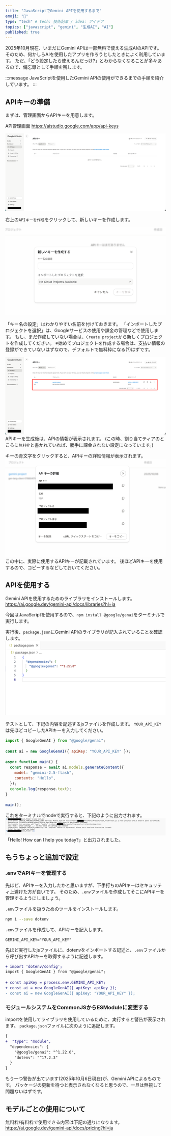 ```yaml
---
title: "JavaScriptでGemini APIを使用するまで"
emoji: "🔖"
type: "tech" # tech: 技術記事 / idea: アイデア
topics: ["javascript", "gemini", "生成AI", "AI"]
published: true
---
```


2025年10月現在、いまだにGemini APIは一部無料で使える生成AIのAPIです。
そのため、何かしらAIを使用したアプリを作ろうとしたときによく利用しています。
ただ、「どう設定したら使えるんだっけ?」とわからなくなることが多々あるので、備忘録として手順を残します。

:::message
JavaScriptを使用したGemini APIの使用ができるまでの手順を紹介しています。
:::

## APIキーの準備
まずは、管理画面からAPIキーを用意します。

API管理画面
https://aistudio.google.com/app/api-keys

![](/images/gemini_01.png)

右上の`APIキーを作成`をクリックして、新しいキーを作成します。

![](/images/gemini_02.png)

「キー名の設定」はわかりやすい名前を付けておきます。
「インポートしたプロジェクトを選択」は、Googleサービスの使用や課金の管理などで使用します。
もし、まだ作成していない場合は、`Create project`から新しくプロジェクトを作成してください。
※始めてプロジェクトを作成する場合は、支払い情報の登録ができていないはずなので、デフォルトで無料枠になる(?)はずです。

![](/images/gemini_03.png)
APIキーを生成後は、APIの情報が表示されます。
(この時、割り当てティアのところに`無料枠`と書かれていれば、勝手に課金されない設定になっています。)

キーの青文字をクリックすると、APIキーの詳細情報が表示されます。
![](/images/gemini_04.png)
この中に、実際に使用するAPIキーが記載されています。
後ほどAPIキーを使用するので、コピーするなどしておいてください。

## APIを使用する
Gemini APIを使用するためのライブラリをインストールします。
https://ai.google.dev/gemini-api/docs/libraries?hl=ja

今回はJavaScriptを使用するので、`npm install @google/genai`をターミナルで実行します。

実行後、`package.json`にGemini APIのライブラリが記入されていることを確認します。
![](/images/gemini_05.png)

テストとして、下記の内容を記述するjsファイルを作成します。
`YOUR_API_KEY`は先ほどコピーしたAPIキーを入力してください。

``` javascript
import { GoogleGenAI } from "@google/genai";

const ai = new GoogleGenAI({ apiKey: "YOUR_API_KEY" });

async function main() {
  const response = await ai.models.generateContent({
    model: "gemini-2.5-flash",
    contents: "Hello",
  });
  console.log(response.text);
}

main();
```
これをターミナルでnodeで実行すると、下記のように出力されます。
![](/images/gemini_06.png)
「Hello! How can I help you today?」と出力されました。


## もうちょっと追加で設定
### .envでAPIキーを管理する
先ほど、APIキーを入力したかと思いますが、下手打ちのAPIキーはセキュリティ上避けた方が良いです。
そのため、`.env`ファイルを作成してそこにAPIキーを管理するようにしましょう。

`.env`ファイルを扱うためのツールをインストールします。
```sh
npm i --save dotenv
```

`.env`ファイルを作成して、APIキーを記入します。
```
GEMINI_API_KEY="YOUR_API_KEY"
```

先ほど実行したjsファイルに、dotenvをインポートする記述と、`.env`ファイルから呼び出すAPIキーを取得するように記述します。
```diff javascript
+ import 'dotenv/config';
import { GoogleGenAI } from "@google/genai";

+ const apiKey = process.env.GEMINI_API_KEY;
+ const ai = new GoogleGenAI({ apiKey: apiKey });
- const ai = new GoogleGenAI({ apiKey: "YOUR_API_KEY" });
```

### モジュールシステムをCommonJSからESModuleに変更する
importを使用してライブラリを使用しているために、実行すると警告が表示されます。
`package.json`ファイルに次のように追記します。

```diff json
{
+  "type": "module",
  "dependencies": {
    "@google/genai": "^1.22.0",
    "dotenv": "^17.2.3"
  }
}

```

もう一つ警告が出ています(2025年10月6日現在)が、Gemini APIによるものです。
パッケージの更新を待つと表示されなくなると思うので、一旦は無視して問題ないはずです。

## モデルごとの使用について
無料枠/有料枠で使用できる内容は下記の通りになります。
https://ai.google.dev/gemini-api/docs/pricing?hl=ja